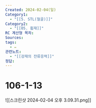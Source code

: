 ```yaml
---
Created: 2024-02-04(일)
Category1:
  - "[[5. STL(철골)]]"
Category2:
  - "[[05. 휨재]]"
RC 계산형 목차: 
Sources: 
tags:
  - ✏️
관련노트:
  - "[[강재의 잔류응력]]"
정답:
---
```

#  106-1-13

![[스크린샷 2024-02-04 오후 3.09.31.png]]
